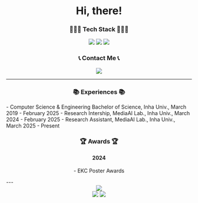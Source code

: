 <div align="center">
	<div>
		<h1>Hi, there!</h1>
	</div>
	<div>
		<h3>🧑🏻‍💻 Tech Stack 🧑🏻‍💻</h3>
		<img src="https://img.shields.io/badge/C++-00599C?style=flat&logo=Cplusplus&logoColor=white" />
		<img src="https://img.shields.io/badge/React-51CAEB?style=flat&logo=React&logoColor=white" />
		<img src="https://img.shields.io/badge/Unity-666666?style=flat&logo=Unity&logoColor=white" />
	</div>
	<div>
		<h3> 📞 Contact Me 📞 </h3>
		<a href="mailto:cksdud7890@naver.com">
		    <img src="https://img.shields.io/badge/Email-1E90FF?style=for-the-badge&logo=minutemailer&logoColor=white">
		</a>
	</div>
</div>

---

<div align="center"> 
	<h3>📚 Experiences 📚</h3>
	<p align="left">
		- Computer Science & Engineering Bachelor of Science, Inha Univ., March 2019 - February 2025
		- Research Intership, MediaAI Lab., Inha Univ., March 2024 - February 2025
		- Research Assistant, MediaAI Lab., Inha Univ., March 2025 - Present 
	</p>
	<h3>🏆 Awards 🏆</h3>
	<h4>2024</h4>
	<p>
		- EKC Poster Awards
 	</p>
</div>
---

<div align="center">
  	<div>
   		<img src="https://github-readme-stats.vercel.app/api?username=flashcy"/>
		<br/>
   		<img src="https://mazassumnida.wtf/api/v2/generate_badge?boj=cksdud7890"/>
   		<img src="https://banner.codetree.ai/v1/banner/cksdud7890"/>
   	</div>
</div>
